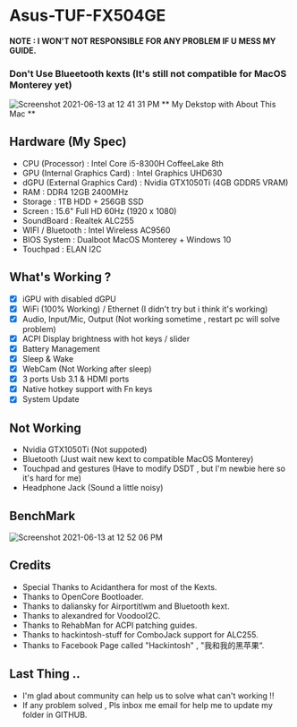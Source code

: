 # Asus-TUF-FX504GE
#### NOTE : I WON'T NOT RESPONSIBLE FOR ANY PROBLEM IF U MESS MY GUIDE.
### Don't Use Blueetooth kexts (It's still not compatible for MacOS Monterey yet)

![Screenshot 2021-06-13 at 12 41 31 PM](https://user-images.githubusercontent.com/85815874/121795795-971d7800-cc46-11eb-9afa-556592a81087.png)
                                      ** My Dekstop with About This Mac **

## Hardware (My Spec)
- CPU (Processor) : Intel Core i5-8300H CoffeeLake 8th
- GPU (Internal Graphics Card) : Intel Graphics UHD630
- dGPU (External Graphics Card) : Nvidia GTX1050Ti (4GB GDDR5 VRAM)
- RAM : DDR4 12GB 2400MHz
- Storage : 1TB HDD + 256GB SSD
- Screen : 15.6" Full HD 60Hz (1920 x 1080) 
- SoundBoard : Realtek ALC255
- WIFI / Bluetooth : Intel Wireless AC9560
- BIOS System : Dualboot MacOS Monterey + Windows 10
- Touchpad : ELAN I2C

## What's Working ?
- [x] iGPU with disabled dGPU
- [x] WiFi (100% Working) / Ethernet (I didn't try but i think it's working)
- [x] Audio, Input/Mic, Output (Not working sometime , restart pc will solve problem)
- [x] ACPI Display brightness with hot keys / slider
- [x] Battery Management
- [x] Sleep & Wake
- [x] WebCam (Not Working after sleep)
- [x] 3 ports Usb 3.1 & HDMI ports
- [x] Native hotkey support with Fn keys
- [x] System Update

## Not Working
- Nvidia GTX1050Ti (Not suppoted)
- Bluetooth (Just wait new kext to compatible MacOS Monterey)
- Touchpad and gestures (Have to modify DSDT , but I'm newbie here so it's hard for me)
- Headphone Jack (Sound a little noisy)

## BenchMark
![Screenshot 2021-06-13 at 12 52 06 PM](https://user-images.githubusercontent.com/85815874/121795848-0f843900-cc47-11eb-8b66-eff358a82c7d.png)

## Credits
- Special Thanks to Acidanthera for most of the Kexts.
- Thanks to OpenCore Bootloader.
- Thanks to daliansky for Airportitlwm and Bluetooth kext.
- Thanks to alexandred for VoodooI2C.
- Thanks to RehabMan for ACPI patching guides.
- Thanks to hackintosh-stuff for ComboJack support for ALC255.
- Thanks to Facebook Page called "Hackintosh" , "我和我的黑苹果“.

## Last Thing ..
- I'm glad about community can help us to solve what can't working !! 
- If any problem solved , Pls inbox me email for help me to update my folder in GITHUB.
